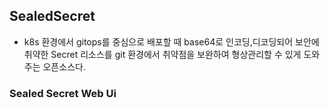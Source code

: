 ## SealedSecret
- k8s 환경에서 gitops를 중심으로 배포할 때 base64로 인코딩,디코딩되어 보안에 취약한 Secret 리소스를 git 환경에서 취약점을 보완하여 형상관리할 수 있게 도와주는 오픈소스다.


### Sealed Secret Web Ui